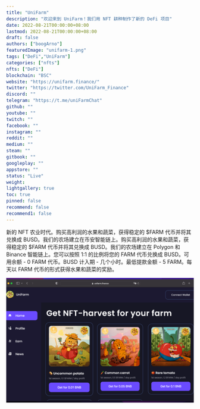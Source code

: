 ```yaml
---
title: "UniFarm"
description: "欢迎来到 UniFarm！我们用 NFT 耕种制作了新的 DeFi 项目"
date: 2022-08-21T00:00:00+08:00
lastmod: 2022-08-21T00:00:00+08:00
draft: false
authors: ["boogArno"]
featuredImage: "unifarm-1.png"
tags: ["DeFi","UniFarm"]
categories: ["nfts"]
nfts: ["DeFi"]
blockchain: "BSC"
website: "https://unifarm.finance/"
twitter: "https://twitter.com/UniFarm_Finance"
discord: ""
telegram: "https://t.me/uniFarmChat"
github: ""
youtube: ""
twitch: ""
facebook: ""
instagram: ""
reddit: ""
medium: ""
steam: ""
gitbook: ""
googleplay: ""
appstore: ""
status: "Live"
weight: 
lightgallery: true
toc: true
pinned: false
recommend: false
recommend1: false
---
```

新的 NFT 农业时代。购买高利润的水果和蔬菜，获得稳定的 $FARM 代币并将其兑换成 BUSD。我们的农场建立在币安智能链上。购买高利润的水果和蔬菜，获得稳定的 $FARM 代币并将其兑换成 BUSD。我们的农场建立在 Polygon 和 Binance 智能链上。您可以按照 1:1 的比例将您的 FARM 代币兑换成 BUSD。可用余额 - 0 FARM 代币。BUSD 计入期 - 几个小时。最低提款金额 - 5 FARM。每天以 FARM 代币的形式获得水果和蔬菜的奖励。

![unifarm-dapp-defi-bsc-image2_cf39f08415fcff83a63df3f4729a9793](unifarm-dapp-defi-bsc-image2_cf39f08415fcff83a63df3f4729a9793.png)